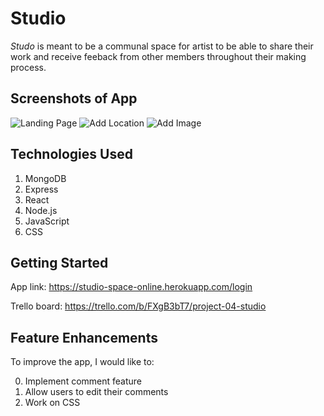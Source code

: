 # Studio

*Studo* is meant to be a communal space for artist to be able to share their work and receive feeback from other members throughout their making process.

## Screenshots of App 

![Landing Page]()
![Add Location]()
![Add Image]()


## Technologies Used
1. MongoDB
2. Express
3. React
4. Node.js
5. JavaScript
6. CSS

## Getting Started
App link: https://studio-space-online.herokuapp.com/login

Trello board: https://trello.com/b/FXgB3bT7/project-04-studio

## Feature Enhancements

 To improve the app, I would like to:
 
 0. Implement comment feature 
 1. Allow users to edit their comments
 2. Work on CSS
